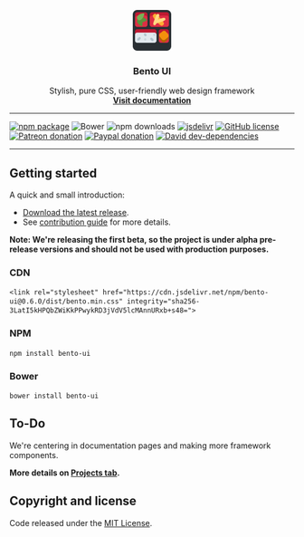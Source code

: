 <p align="center">
	<img src="https://raw.githubusercontent.com/Social-chan/Bento/master/logo.png" alt="Bento logo">
	<h3 align="center">Bento UI</h3>
	<p align="center">
		Stylish, pure CSS, user-friendly web design framework
		<br>
		<a href="https://bento.social-chan.com"><strong>Visit documentation</strong></a>
	</p>
</p>

<hr>

[![npm package](https://img.shields.io/npm/v/bento-ui.svg?style=flat-square)](https://www.npmjs.com/package/bento-ui) ![Bower](https://img.shields.io/bower/v/bento-ui.svg?style=flat-square) ![npm downloads](https://img.shields.io/npm/dt/Social-chan/Bento.svg?style=flat-square) [![jsdelivr](https://data.jsdelivr.com/v1/package/npm/bento-ui/badge)](https://www.jsdelivr.com/package/npm/bento-ui) [![GitHub license](https://img.shields.io/badge/license-MIT-blue.svg?style=flat-square)](https://raw.githubusercontent.com/Social-chan/Bento/master/LICENSE) [![Patreon donation](https://img.shields.io/badge/patreon-donate-orange.svg?style=flat-square)](https://www.patreon.com/d8vjork) [![Paypal donation](https://img.shields.io/badge/paypal-donate-blue.svg?style=flat-square)](https://www.paypal.me/d8vjork) [![David dev-dependencies](https://img.shields.io/david/dev/Social-chan/Bento.svg?style=flat-square)](https://david-dm.org/Social-chan/Bento?type=dev)

<hr>

## Getting started
A quick and small introduction:

- [Download the latest release](https://github.com/Social-chan/Bento/archive/0.6.0.zip).
- See [contribution guide](https://github.com/Social-chan/Bento/blob/master/CONTRIBUTING.md) for more details.

**Note: We're releasing the first beta, so the project is under alpha pre-release versions and should not be used with production purposes.**

### CDN
```
<link rel="stylesheet" href="https://cdn.jsdelivr.net/npm/bento-ui@0.6.0/dist/bento.min.css" integrity="sha256-3LatI5kHPQbZWiKkPPwykRD3jVdV5lcMAnnURxb+s48=">
```

### NPM
```
npm install bento-ui
```

### Bower
```
bower install bento-ui
```

## To-Do
We're centering in documentation pages and making more framework components.

**More details on [Projects tab](https://github.com/Social-chan/Bento/projects).**

## Copyright and license
Code released under the [MIT License](https://github.com/Social-chan/Bento/blob/master/LICENSE).
